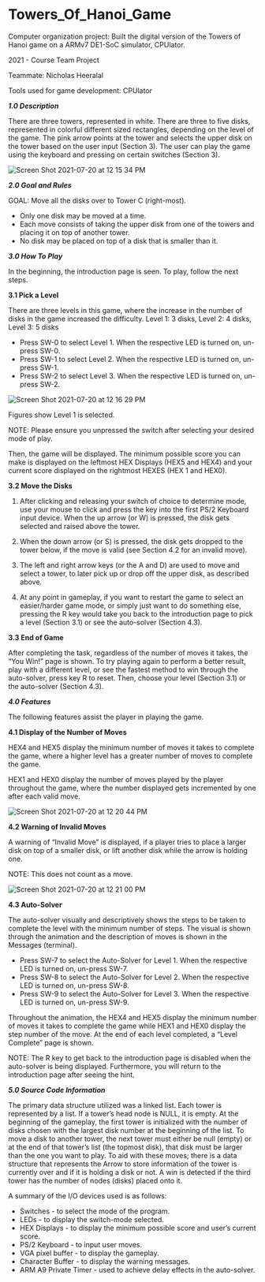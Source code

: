 # Towers_Of_Hanoi_Game
Computer organization project: Built the digital version of the Towers of Hanoi game on a ARMv7 DE1-SoC simulator, CPUlator.

2021 - Course Team Project

Teammate: Nicholas Heeralal

Tools used for game development: CPUlator


***1.0 Description***

There are three towers, represented in white. There are three to five disks, represented in colorful different sized rectangles, depending on the level of the game. The pink arrow points at the tower and selects the upper disk on the tower based on the user input  (Section 3). The user can play the game using the keyboard and pressing on certain switches (Section 3).

![Screen Shot 2021-07-20 at 12 15 34 PM](https://user-images.githubusercontent.com/67078190/126359180-aec3b95b-4ddb-4b62-b513-d2190704f4c4.png)




***2.0 Goal and Rules***

GOAL: Move all the disks over to Tower C (right-most).

- Only one disk may be moved at a time.
- Each move consists of taking the upper disk from one of the towers and placing it on top of another tower.
- No disk may be placed on top of a disk that is smaller than it.




***3.0 How To Play***

In the beginning, the introduction page is seen. To play, follow the next steps.

**3.1 Pick a Level**

There are three levels in this game, where the increase in the number of disks in the game increased the difficulty.
Level 1: 3 disks,	Level 2: 4 disks,	Level 3: 5 disks
- Press SW-0 to select Level 1. When the respective LED is turned on, un-press SW-0.
- Press SW-1 to select Level 2. When the respective LED is turned on, un-press SW-1.
- Press SW-2 to select Level 3. When the respective LED is turned on, un-press SW-2.

![Screen Shot 2021-07-20 at 12 16 29 PM](https://user-images.githubusercontent.com/67078190/126359320-420bd0c0-ee97-4f99-822d-b40218130433.png)
                         
Figures show Level 1 is selected.

NOTE: Please ensure you unpressed the switch after selecting your desired mode of play.

Then, the game will be displayed.
The minimum possible score you can make is displayed on the leftmost HEX Displays (HEX5 and HEX4) and your current score displayed on the rightmost HEXES (HEX 1 and HEX0).

**3.2 Move the Disks**

1. After clicking and releasing your switch of choice to determine mode, use your mouse to click and press the key into the first PS/2 Keyboard input device.
When the up arrow (or W) is pressed, the disk gets selected and raised above the tower.

2. When the down arrow (or S) is pressed, the disk gets dropped to the tower below, if the move is valid (see Section 4.2 for an invalid move).

3. The left and right arrow keys (or the A and D) are used to move and select a tower, to later pick up or drop off the upper disk, as described above.

4. At any point in gameplay, if you want to restart the game to select an easier/harder game mode, or simply just want to do something else, pressing the R key would take you back to the introduction page to pick a level (Section 3.1) or see the auto-solver (Section 4.3).

**3.3 End of Game**

After completing the task, regardless of the number of moves it takes, the “You Win!” page is shown. To try playing again to perform a better result, play with a different level, or see the fastest method to win through the auto-solver, press key R to reset. Then, choose your level (Section 3.1) or the auto-solver (Section 4.3).

***4.0 Features***

The following features assist the player in playing the game.

**4.1 Display of the Number of Moves**

HEX4 and HEX5 display the minimum number of moves it takes to complete the game, where a higher level has a greater number of moves to complete the game.

HEX1 and HEX0 display the number of moves played by the player throughout the game, where the number displayed gets incremented by one after each valid move.

![Screen Shot 2021-07-20 at 12 20 44 PM](https://user-images.githubusercontent.com/67078190/126359931-3e875b52-1075-479d-852c-e0f332907781.png)


**4.2 Warning of Invalid Moves**

A warning of “Invalid Move” is displayed, if a player tries to place a larger disk on top of a smaller disk, or lift another disk while the arrow is holding one. 

NOTE: This does not count as a move.

![Screen Shot 2021-07-20 at 12 21 00 PM](https://user-images.githubusercontent.com/67078190/126359977-b1ce9875-eb9c-42f1-91c7-6a8da365804a.png)


**4.3 Auto-Solver**

The auto-solver visually and descriptively shows the steps to be taken to complete the level with the minimum number of steps. The visual is shown through the animation and the description of moves is shown in the Messages (terminal).
- Press SW-7 to select the Auto-Solver for Level 1. When the respective LED is turned on, un-press SW-7.
- Press SW-8 to select the Auto-Solver for Level 2. When the respective LED is turned on, un-press SW-8.
- Press SW-9 to select the Auto-Solver for Level 3. When the respective LED is turned on, un-press SW-9. 

Throughout the animation, the HEX4 and HEX5 display the minimum number of moves it takes to complete the game while HEX1 and HEX0 display the step number of the move. At the end of each level completed, a “Level Complete” page is shown.

NOTE: The R key to get back to the introduction page is disabled when the auto-solver is being displayed. Furthermore, you will return to the introduction page after seeing the hint.

***5.0 Source Code Information***

The primary data structure utilized was a linked list. Each tower is represented by a list. If a tower’s head node is NULL, it is empty. At the beginning of the gameplay, the first tower is initialized with the number of disks chosen with the largest disk number at the beginning of the list. To move a disk to another tower, the next tower must either be null (empty) or at the end of that tower’s list (the topmost disk), that disk must be larger than the one you want to play. To aid with these moves; there is a data structure that represents the Arrow to store information of the tower is currently over and if it is holding a disk or not. A win is detected if the third tower has the number of nodes (disks) placed onto it. 

A summary of the I/O devices used is as follows:
- Switches - to select the mode of the program.
- LEDs - to display the switch-mode selected.
- HEX Displays - to display the minimum possible score and user’s current score.
- PS/2 Keyboard - to input user moves.
- VGA pixel buffer - to display the gameplay.
- Character Buffer - to display the warning messages.
- ARM A9 Private Timer - used to achieve delay effects in the auto-solver.

